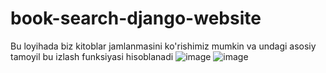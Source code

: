 # book-search-django-website
Bu loyihada biz kitoblar jamlanmasini ko'rishimiz mumkin va undagi asosiy tamoyil bu izlash funksiyasi hisoblanadi
![image](https://user-images.githubusercontent.com/102412893/167436945-6b5d9b84-faf8-4ce5-abbb-03794b5aa68f.png)
![image](https://user-images.githubusercontent.com/102412893/167437584-ebde017d-840b-44d3-8264-25bee21a17bc.png)

